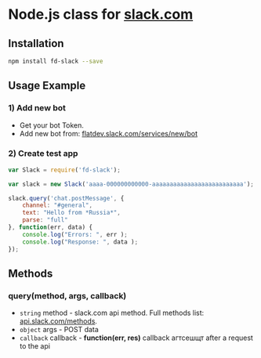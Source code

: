 # Node.js class for [slack.com](https://slack.com/)

## Installation
```sh
npm install fd-slack --save
```

## Usage Example
### 1) Add new bot
* Get your bot Token.
* Add new bot from: [flatdev.slack.com/services/new/bot](https://flatdev.slack.com/services/new/bot)

### 2) Create test app
```js
var Slack = require('fd-slack');

var slack = new Slack('aaaa-000000000000-aaaaaaaaaaaaaaaaaaaaaaaaaa'); //Your skack bot token

slack.query('chat.postMessage', {
    channel: "#general",
    text: "Hello from *Russia*",
    parse: "full"
}, function(err, data) {
    console.log("Errors: ", err );
    console.log("Response: ", data );
});
```

## Methods
### query(method, args, callback)
* `string` method - slack.com api method. Full methods list: [api.slack.com/methods](https://api.slack.com/methods).
* `object` args - POST data
* `callback` callback - **function(err, res)** callback агтсешщт after a request to the api

